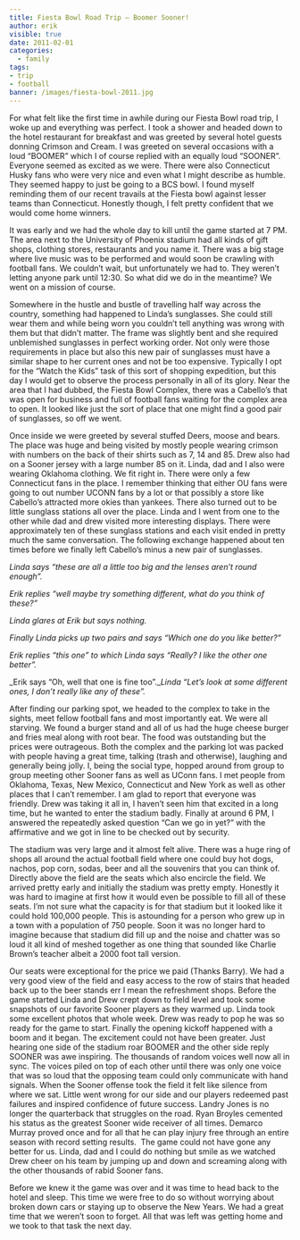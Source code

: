 ```yaml
---
title: Fiesta Bowl Road Trip – Boomer Sooner!
author: erik
visible: true
date: 2011-02-01
categories:
  - family
tags: 
- trip
- football
banner: /images/fiesta-bowl-2011.jpg
---
```


For what felt like the first time in awhile during our Fiesta Bowl road trip, I woke up and everything was perfect. I took a shower and headed down to the hotel restaurant for breakfast and was greeted by several hotel guests donning Crimson and Cream. I was greeted on several occasions with a loud &#8220;BOOMER&#8221; which I of course replied with an equally loud &#8220;SOONER&#8221;. Everyone seemed as excited as we were. There were also Connecticut Husky fans who were very nice and even what I might describe as humble. They seemed happy to just be going to a BCS bowl. I found myself reminding them of our recent travails at the Fiesta bowl against lesser teams than Connecticut. Honestly though, I felt pretty confident that we would come home winners.

It was early and we had the whole day to kill until the game started at 7 PM. The area next to the University of Phoenix stadium had all kinds of gift shops, clothing stores, restaurants and you name it. There was a big stage where live music was to be performed and would soon be crawling with football fans. We couldn&#8217;t wait, but unfortunately we had to. They weren&#8217;t letting anyone park until 12:30. So what did we do in the meantime? We went on a mission of course.

Somewhere in the hustle and bustle of travelling half way across the country, something had happened to Linda&#8217;s sunglasses. She could still wear them and while being worn you couldn&#8217;t tell anything was wrong with them but that didn&#8217;t matter. The frame was slightly bent and she required unblemished sunglasses in perfect working order. Not only were those requirements in place but also this new pair of sunglasses must have a similar shape to her current ones and not be too expensive. Typically I opt for the &#8220;Watch the Kids&#8221; task of this sort of shopping expedition, but this day I would get to observe the process personally in all of its glory. Near the area that I had dubbed, the Fiesta Bowl Complex, there was a Cabello&#8217;s that was open for business and full of football fans waiting for the complex area to open. It looked like just the sort of place that one might find a good pair of sunglasses, so off we went.

Once inside we were greeted by several stuffed Deers, moose and bears. The place was huge and being visited by mostly people wearing crimson with numbers on the back of their shirts such as 7, 14 and 85. Drew also had on a Sooner jersey with a large number 85 on it. Linda, dad and I also were wearing Oklahoma clothing. We fit right in. There were only a few Connecticut fans in the place. I remember thinking that either OU fans were going to out number UCONN fans by a lot or that possibly a store like Cabello&#8217;s attracted more okies than yankees. There also turned out to be little sunglass stations all over the place. Linda and I went from one to the other while dad and drew visited more interesting displays. There were approximately ten of these sunglass stations and each visit ended in pretty much the same conversation. The following exchange happened about ten times before we finally left Cabello&#8217;s minus a new pair of sunglasses.

_Linda says &#8220;these are all a little too big and the lenses aren&#8217;t round enough&#8221;._ 
  
_Erik replies &#8220;well maybe try something different, what do you think of these?&#8221;_ 
  
_Linda glares at Erik but says nothing._ 
  
_Finally Linda picks up two pairs and says &#8220;Which one do you like better?&#8221;_
  
_Erik replies &#8220;this one&#8221; to which Linda says &#8220;Really? I like the other one better&#8221;._ 
  
_Erik says &#8220;Oh, well that one is fine too&#8221;.__Linda &#8220;Let&#8217;s look at some different ones, I don&#8217;t really like any of these&#8221;._

After finding our parking spot, we headed to the complex to take in the sights, meet fellow football fans and most importantly eat. We were all starving. We found a burger stand and all of us had the huge cheese burger and fries meal along with root bear. The food was outstanding but the prices were outrageous. Both the complex and the parking lot was packed with people having a great time, talking (trash and otherwise), laughing and generally being jolly. I, being the social type, hopped around from group to group meeting other Sooner fans as well as UConn fans. I met people from Oklahoma, Texas, New Mexico, Connecticut and New York as well as other places that I can&#8217;t remember. I am glad to report that everyone was friendly. Drew was taking it all in, I haven&#8217;t seen him that excited in a long time, but he wanted to enter the stadium badly. Finally at around 6 PM, I answered the repeatedly asked question &#8220;Can we go in yet?&#8221; with the affirmative and we got in line to be checked out by security.

The stadium was very large and it almost felt alive. There was a huge ring of shops all around the actual football field where one could buy hot dogs, nachos, pop corn, sodas, beer and all the souvenirs that you can think of. Directly above the field are the seats which also encircle the field. We arrived pretty early and initially the stadium was pretty empty. Honestly it was hard to imagine at first how it would even be possible to fill all of these seats. I&#8217;m not sure what the capacity is for that stadium but it looked like it could hold 100,000 people. This is astounding for a person who grew up in a town with a population of 750 people. Soon it was no longer hard to imagine because that stadium did fill up and the noise and chatter was so loud it all kind of meshed together as one thing that sounded like Charlie Brown&#8217;s teacher albeit a 2000 foot tall version.

Our seats were exceptional for the price we paid (Thanks Barry). We had a very good view of the field and easy access to the row of stairs that headed back up to the beer stands err I mean the refreshment shops. Before the game started Linda and Drew crept down to field level and took some snapshots of our favorite Sooner players as they warmed up. Linda took some excellent photos that whole week. Drew was ready to pop he was so ready for the game to start. Finally the opening kickoff happened with a boom and it began. The excitement could not have been greater. Just hearing one side of the stadium roar BOOMER and the other side reply SOONER was awe inspiring. The thousands of random voices well now all in sync. The voices piled on top of each other until there was only one voice that was so loud that the opposing team could only communicate with hand signals. When the Sooner offense took the field it felt like silence from where we sat. Little went wrong for our side and our players redeemed past failures and inspired confidence of future success. Landry Jones is no longer the quarterback that struggles on the road. Ryan Broyles cemented his status as the greatest Sooner wide receiver of all times. Demarco Murray proved once and for all that he can play injury free through an entire season with record setting results.  The game could not have gone any better for us. Linda, dad and I could do nothing but smile as we watched Drew cheer on his team by jumping up and down and screaming along with the other thousands of rabid Sooner fans.

Before we knew it the game was over and it was time to head back to the hotel and sleep. This time we were free to do so without worrying about broken down cars or staying up to observe the New Years. We had a great time that we weren&#8217;t soon to forget. All that was left was getting home and we took to that task the next day.


